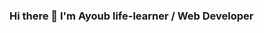 ### Hi there 👋 I'm Ayoub life-learner / Web Developer
<!--
**mansouriayoub/mansouriayoub** is a ✨ _special_ ✨ repository because its `README.md` (this file) appears on your GitHub profile.

Here are some ideas to get you started:

- 🔭 I’m currently working on my Portfolio 😄
- 🌱 I’m currently learning JavaScript ⚡ specially how to use webpack and import&export
- 📫 How to reach me: mansouriayoub@protonmail.com
